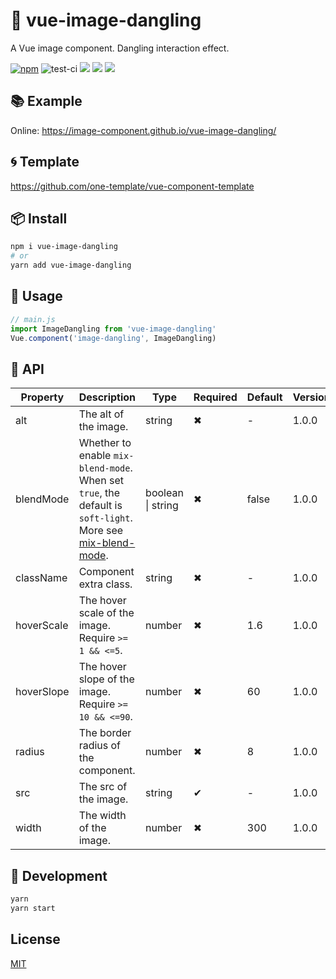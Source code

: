 # 🌈 vue-image-dangling

A Vue image component. Dangling interaction effect.

[![npm](https://img.shields.io/npm/v/vue-image-dangling?style=flat-square&color=orange)](https://www.npmjs.com/package/vue-image-dangling) ![test-ci](https://github.com/image-component/vue-image-dangling/workflows/test-ci/badge.svg) ![](https://img.shields.io/github/last-commit/image-component/vue-image-dangling/main?color=%23722ed1&style=flat-square) ![](https://img.shields.io/npm/dt/vue-image-dangling?color=%23eb2f96&style=flat-square) ![](https://img.shields.io/npm/l/vue-image-dangling?style=flat-square&color=red)

## 📚 Example

Online: https://image-component.github.io/vue-image-dangling/

## 🌀 Template

https://github.com/one-template/vue-component-template

## 📦 Install

```bash
npm i vue-image-dangling
# or
yarn add vue-image-dangling
```

## 🎉 Usage

```js
// main.js
import ImageDangling from 'vue-image-dangling'
Vue.component('image-dangling', ImageDangling)
```

## 📔 API

| Property   | Description                                                                                                                                                                        | Type              | Required | Default | Version |
| ---------- | ---------------------------------------------------------------------------------------------------------------------------------------------------------------------------------- | ----------------- | -------- | ------- | ------- |
| alt        | The alt of the image.                                                                                                                                                              | string            | ✖        | -       | 1.0.0   |
| blendMode  | Whether to enable `mix-blend-mode`.<br/> When set `true`, the default is `soft-light`. More see [mix-blend-mode](https://developer.mozilla.org/en-US/docs/Web/CSS/mix-blend-mode). | boolean \| string | ✖        | false   | 1.0.0   |
| className  | Component extra class.                                                                                                                                                             | string            | ✖        | -       | 1.0.0   |
| hoverScale | The hover scale of the image. Require `>= 1 && <=5`.                                                                                                                               | number            | ✖        | 1.6       | 1.0.0   |
| hoverSlope | The hover slope of the image. Require `>= 10 && <=90`.                                                                                                                             | number            | ✖        | 60      | 1.0.0   |
| radius     | The border radius of the component.                                                                                                                                                | number            | ✖        | 8       | 1.0.0   |
| src        | The src of the image.                                                                                                                                                              | string            | ✔        | -       | 1.0.0   |
| width      | The width of the image.                                                                                                                                                            | number            | ✖        | 300     | 1.0.0   |

## 🔨 Development

```bash
yarn
yarn start
```

## License

[MIT](https://github.com/image-component/vue-image-dangling/blob/main/LICENSE)
